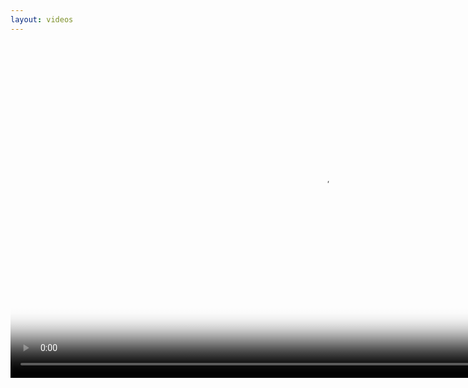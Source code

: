 ```yaml
---
layout: videos
---
```

<p align='center'>  
<video poster="./web_videos/Animation_Ablation_poster.jpg" width="1000" height="536" controls preload> 
    <source src="./web_videos/Animation_Ablation.mp4"></source> 
    <source src="./web_videos/Animation_Ablation.webm"></source> 
</video>
</p>


